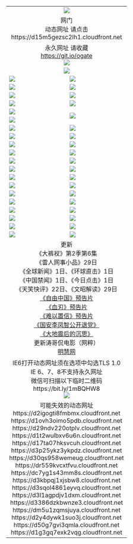 ﻿<table>
  <tr></tr>
  <tr><td colspan=2 align=center><img src="https://github.com/ogate/up/blob/master/oGate.jpg" /></td></tr>
  <tr><td colspan=2 align=center>网门<br>动态网址 请点击
<br>https://d15m5gezsc2lh1.cloudfront.net
    </td>
  </tr>
  <tr>
    <td colspan=2 align=center>永久网址 请收藏<br/><a href="https://git.io/ogate" target="_blank">https://git.io/ogate</a><br/><a href="https://d15m5gezsc2lh1.cloudfront.net/Up/0WMGDL2.png" target="_blank"><img src="https://d15m5gezsc2lh1.cloudfront.net/Up/0WMGD2.png"/></a></td>
    <!--td align=center>临时网址 微信用<br/><a href="https://bit.ly/1mBQHW8" target="_blank">https://bit.ly/1mBQHW8</a><br/><a href="https://d15m5gezsc2lh1.cloudfront.net/Up/0WMGDL3.png" target="_blank"><img src="https://d15m5gezsc2lh1.cloudfront.net/Up/0WMGD3.png"/></a></td-->
  </tr>
  <tr>
    <td colspan=2 align=center><a href="https://d15m5gezsc2lh1.cloudfront.net/ogUP.aspx?name=0oGate.apk" target="_blank"><img src="https://d15m5gezsc2lh1.cloudfront.net/Up/0WMAZ.jpg" /></a></td>
  </tr>
  <tr>
    <td><a href="https://d15m5gezsc2lh1.cloudfront.net/ogNice.aspx" target="_blank"><img src="https://d15m5gezsc2lh1.cloudfront.net/Up/0WCYY.jpg" /></a></td>
    <td><a href="https://d15m5gezsc2lh1.cloudfront.net/onCO.aspx?ob=600%E4%BA%8B%E7%89%A9&op=%E5%A2%9E%E5%88%A0%E6%94%B9&args=WH1~%23%E7%B1%BB%E5%9E%8B6%E6%96%B0%E9%97%BB%7c%23%E7%B1%BB%E5%9E%8B6%E8%AF%84%E8%AE%BA&mode=" target="_blank"><img src="https://d15m5gezsc2lh1.cloudfront.net/Up/0WZTT.jpg" /></a></td> 
  </tr>
  <tr>
    <td><a href="https://d15m5gezsc2lh1.cloudfront.net/ogDY.aspx" target="_blank"><img src="https://d15m5gezsc2lh1.cloudfront.net/Up/0FK.jpg" /></a></td>
    <td><a href="https://d15m5gezsc2lh1.cloudfront.net/ogST.aspx" target="_blank"><img src="https://d15m5gezsc2lh1.cloudfront.net/Up/0ST.jpg" /></a></td> 
  </tr>
  <tr>
    <!--td rowspan=2><a href="https://d15m5gezsc2lh1.cloudfront.net/ogUP.aspx?name=WJ.mp4&count=T:1,480P:1" target="_blank"><img src="https://d15m5gezsc2lh1.cloudfront.net/Up/WJ.jpg" /></a></td-->
    <td><a href="https://d15m5gezsc2lh1.cloudfront.net/ogUP.aspx?name=11DKC.mp4&count=T:2,2:6,1:16" target="_blank"><img src="https://d15m5gezsc2lh1.cloudfront.net/Up/11DKC.jpg" /></a></td> 
    <td><div><a href="https://d15m5gezsc2lh1.cloudfront.net/ogUP.aspx?name=LRWS.mp4&count=7B:8,6B:44,5A:10,5B:35,4A:14,4B:19,3A:10,3B:26,2A:16,2B:21,1A:23,1B:29&current=7B:8" target="_blank"><img src="https://d15m5gezsc2lh1.cloudfront.net/Up/LRWS.jpg" /></a></td>
   </tr>
  <tr>
    <td><a href="https://d15m5gezsc2lh1.cloudfront.net/ogUP.aspx?name=LRSH.mp4&count=W:13,2:10" target="_blank"><img src="https://d15m5gezsc2lh1.cloudfront.net/Up/LRSH.jpg" /></a></td>
    <td><a href="https://d15m5gezsc2lh1.cloudfront.net/ogUP.aspx?name=BYWXY.mp4" target="_blank"><img src="https://d15m5gezsc2lh1.cloudfront.net/Up/BYWXY.jpg" /></a></td>
  </tr>
  <tr>
    <td><a href="https://d15m5gezsc2lh1.cloudfront.net/ogUP.aspx?name=JQR.mp4&count=2" target="_blank"><img src="https://d15m5gezsc2lh1.cloudfront.net/Up/JQR.jpg" /></a></td>   
    <td rowspan=2><a href="https://d15m5gezsc2lh1.cloudfront.net/ogUP.aspx?name=JP.mp4&count=9" target="_blank"><img src="https://d15m5gezsc2lh1.cloudfront.net/Up/JP.jpg" /></td>
  </tr>
  <tr>
    <td><a href="https://d15m5gezsc2lh1.cloudfront.net/ogUP.aspx?name=WH.mp4" target="_blank"><img src="https://d15m5gezsc2lh1.cloudfront.net/Up/WH.jpg" /></a></td>
  </tr>
  <tr>
    <td><a href="https://d15m5gezsc2lh1.cloudfront.net/ogUP.aspx?name=SSZJ.mp4&count=SP:6,480P:8" target="_blank"><img src="https://d15m5gezsc2lh1.cloudfront.net/Up/SSZJ.jpg" /></a></td>
    <td><a href="https://d15m5gezsc2lh1.cloudfront.net/ogUP.aspx?name=ZY.mp4&count=2015:16" target="_blank"><img src="https://d15m5gezsc2lh1.cloudfront.net/Up/ZY.jpg" /></a</td>
  </tr>
  <tr>
    <td><a href="https://d15m5gezsc2lh1.cloudfront.net/ogUP.aspx?name=XTFY.mp4&count=B:2,A:24" target="_blank"><img src="https://d15m5gezsc2lh1.cloudfront.net/Up/XTFY.jpg" /></a></td>
    <td><a href="https://d15m5gezsc2lh1.cloudfront.net/ogUP.aspx?name=1XQK.mp4&count=13" target="_blank"><img src="https://d15m5gezsc2lh1.cloudfront.net/Up/1XQK.jpg" /></a</td>
  </tr>
  <tr>
    <td><a href="https://d15m5gezsc2lh1.cloudfront.net/ogUP.aspx?name=1LYF.mp4&count=2" target="_blank"><img src="https://d15m5gezsc2lh1.cloudfront.net/Up/1LYF0.jpg" /></a></td>
    <td><a href="https://d15m5gezsc2lh1.cloudfront.net/ogUP.aspx?name=1ZGC.mp4&count=6" target="_blank"><img src="https://d15m5gezsc2lh1.cloudfront.net/Up/1ZGC0.jpg" /></a></td>
  </tr>
  <tr>
    <td><a href="https://d15m5gezsc2lh1.cloudfront.net/ogUP.aspx?name=1ZKM.mp4&count=3&current=3" target="_blank"><img src="https://d15m5gezsc2lh1.cloudfront.net/Up/1ZKM0.jpg" /></a></td>  
    <td><a href="https://d15m5gezsc2lh1.cloudfront.net/ogUP.aspx?name=1WWY.mp4&count=6&current=6" target="_blank"><img src="https://d15m5gezsc2lh1.cloudfront.net/Up/1WWY0.jpg" /></a></td>
  </tr>
  <tr>
    <td><a href="https://d15m5gezsc2lh1.cloudfront.net/ogUP.aspx?name=10JGY.mp4&count=3" target="_blank"><img src="https://d15m5gezsc2lh1.cloudfront.net/Up/10JGY0.jpg" /></a></td>
    <td><a href="https://d15m5gezsc2lh1.cloudfront.net/ogUP.aspx?name=10CYS.mp4&count=2" target="_blank"><img src="https://d15m5gezsc2lh1.cloudfront.net/Up/10CYS0.jpg" /></a></td>
  </tr>
  <tr>
    <td><a href="https://d15m5gezsc2lh1.cloudfront.net/ogUP.aspx?name=4SQQ.mp4&count=201603:1,201602:20,201601:21&current=201603:1" target="_blank"><img src="https://d15m5gezsc2lh1.cloudfront.net/Up/4SQQ0.jpg"/></a></td>
    <td><a href="https://d15m5gezsc2lh1.cloudfront.net/ogUP.aspx?name=4SHQ.mp4&count=201603:1,201602:27,201601:28&current=201603:1" target="_blank"><img src="https://d15m5gezsc2lh1.cloudfront.net/Up/4SHQ0.jpg"/></a></td>
  </tr>
  <tr>
    <td><a href="https://d15m5gezsc2lh1.cloudfront.net/ogUP.aspx?name=4SZG.mp4&count=201603:1,201602:21,201601:23&current=201603:1" target="_blank"><img src="https://d15m5gezsc2lh1.cloudfront.net/Up/4SZG0.jpg"/></a></td>
    <td><a href="https://d15m5gezsc2lh1.cloudfront.net/ogUP.aspx?name=4SDJ.mp4&count=201603A:1,201603B:1,201602A:24,201602B:7,201601A:48,201601B:6&current=201603A:1" target="_blank"><img src="https://d15m5gezsc2lh1.cloudfront.net/Up/4SDJ0.jpg"/></a></td>
  </tr>
  <tr>
    <td><a href="https://d15m5gezsc2lh1.cloudfront.net/ogUP.aspx?name=4CTX.mp4&count=201602:3,201601:4&current=201602:3" target="_blank"><img src="https://d15m5gezsc2lh1.cloudfront.net/Up/4CTX0.jpg"/></a></td>
    <td><a href="https://d15m5gezsc2lh1.cloudfront.net/ogUP.aspx?name=4CWZ.mp4&count=201602:4,201601:4&current=201602:4" target="_blank"><img src="https://d15m5gezsc2lh1.cloudfront.net/Up/4CWZ0.jpg"/></a></td>
  </tr>
  <tr>
    <td><a href="https://d15m5gezsc2lh1.cloudfront.net/onUP.aspx?name=https://dwsfx5awq5vcc.cloudfront.net/" target="_blank"><img src="https://d15m5gezsc2lh1.cloudfront.net/Up/0DTW.jpg"/></a></td>
    <td><a href="https://d15m5gezsc2lh1.cloudfront.net/onUP.aspx?name=https://d240ns8up8earz.cloudfront.net/acenter/" target="_blank"><img src="https://d15m5gezsc2lh1.cloudfront.net/Up/0TDW.jpg" /></a></td>
  </tr>
  <tr>
    <td><a href="https://d15m5gezsc2lh1.cloudfront.net/onUP.aspx?name=https://d4508d6vomz2p.cloudfront.net/gb/nsc413.htm" target="_blank"><img src="https://d15m5gezsc2lh1.cloudfront.net/Up/0DJY.jpg" /></a></td>
    <td><a href="https://d15m5gezsc2lh1.cloudfront.net/onUP.aspx?name=https://d3bxwq7vzudb5l.cloudfront.net/xtr/gb/prog204.html" target="_blank"><img src="https://d15m5gezsc2lh1.cloudfront.net/Up/0XTR.jpg" /></a></td>
  </tr>
  <tr>
    <td><a href="https://d15m5gezsc2lh1.cloudfront.net/onUP.aspx?name=https://d3aj00iefsmfgc.cloudfront.net/" target="_blank"><img src="https://d15m5gezsc2lh1.cloudfront.net/Up/0MHW.jpg" /></a></td>
    <td><a href="https://d15m5gezsc2lh1.cloudfront.net/onUP.aspx?name=https://d1lcj91uv80klr.cloudfront.net/" target="_blank"><img src="https://d15m5gezsc2lh1.cloudfront.net/Up/0ZJW.jpg" /></a></td>
  </tr>
  <tr>
    <td><a href="https://d15m5gezsc2lh1.cloudfront.net/ogUP.aspx?name=0FG.zip" target="_blank"><img src="https://d15m5gezsc2lh1.cloudfront.net/Up/0FG.jpg" /></a></td>
    <td><a href="https://d15m5gezsc2lh1.cloudfront.net/ogUP.aspx?name=0FGA.apk" target="_blank"><img src="https://d15m5gezsc2lh1.cloudfront.net/Up/0FGA.jpg" /></a></td>
  </tr>
  <tr>
    <td><a href="https://d15m5gezsc2lh1.cloudfront.net/ogUP.aspx?name=0U.zip" target="_blank"><img src="https://d15m5gezsc2lh1.cloudfront.net/Up/0U.jpg" /></a></td>
    <td><a href="https://d15m5gezsc2lh1.cloudfront.net/ogUP.aspx?name=0UA.apk" target="_blank"><img src="https://d15m5gezsc2lh1.cloudfront.net/Up/0UA.jpg" /></a></td>
  </tr>
  <tr>
    <td><a href="https://d15m5gezsc2lh1.cloudfront.net/ogUP.aspx?name=0iPPOTV.zip" target="_blank"><img src="https://d15m5gezsc2lh1.cloudfront.net/Up/0iPPOTV.jpg" /></a></td>
    <td><a href="https://d15m5gezsc2lh1.cloudfront.net/ogUP.aspx?name=0iNTD.apk" target="_blank"><img src="https://d15m5gezsc2lh1.cloudfront.net/Up/0iNTD.jpg" /></a></td>
  </tr>
  <tr>
    <td colspan=2 align=center>更新<br>
      《大裤衩》第2季第6集<br>
      《雷人网事小品》29日<br>
      《全球新闻》1日、《环球直击》1日<br>
      《中国禁闻》1日、《今日点击》1日<br>
      《天笑快评》22日、《文昭解读》29日<br>
      <a href="https://d15m5gezsc2lh1.cloudfront.net/ogUP.aspx?name=11ZYZG0.mp4" target="_blank">《自由中国》预告片</a><br>
      <a href="https://d15m5gezsc2lh1.cloudfront.net/ogUP.aspx?name=11XR.mp4" target="_blank">《血刃》预告片</a><br>
      <a href="https://d15m5gezsc2lh1.cloudfront.net/ogUP.aspx?name=11NYZX.mp4&count=2" target="_blank">《难以置信》预告片</a><br>
      <a href="https://d15m5gezsc2lh1.cloudfront.net/ogUP.aspx?name=4LFZ.mp4" target="_blank">《国安李凤智公开退党》</a><br>
      <a href="https://d15m5gezsc2lh1.cloudfront.net/ogUP.aspx?name=4DDZHDCS.mp4" target="_blank">《大地震后的沉思》</a><br>
      更新涛哥侃电影（网粹）<br>
      <a href="https://d15m5gezsc2lh1.cloudfront.net/onUP.aspx?name=https://www.minghui.org/" target="_blank">明慧网</a></td>
    </td>
  </tr>
  <tr>
    <td colspan=2 align=center>IE6打开动态网址须在选项中勾选TLS 1.0<br/>IE 6、7、8不支持永久网址<br/>
      微信可扫描以下临时二维码<br/>https://bit.ly/1mBQHW8<br/><a href="https://d15m5gezsc2lh1.cloudfront.net/Up/0WMGDL3.png" target="_blank"><img src="https://d15m5gezsc2lh1.cloudfront.net/Up/0WMGD3.png"/></a><br>
  </tr>
  <tr>
    <td colspan=2 align=center>可能失效的动态网址
<br>https://d2igogti8fmbmx.cloudfront.net
<br>https://d1ovh3oimo5pdb.cloudfront.net
<br>https://d29ndv220otplv.cloudfront.net
<br>https://d1t2wulbxv6u6n.cloudfront.net
<br>https://d17ta07hksvcuh.cloudfront.net
<br>https://d3p25ykz3ykpdz.cloudfront.net
<br>https://d30qs958wemeug.cloudfront.net
<br>https://dr559kvcxtfvu.cloudfront.net
<br>https://dc7yg1s43mm8s.cloudfront.net
<br>https://d3kbpqj1xjsbw8.cloudfront.net
<br>https://d3sqol4861eyvq.cloudfront.net
<br>https://d3l1agpdjv1dxm.cloudfront.net
<br>https://d3386dzkbwnze3.cloudfront.net
<br>https://dm5u1zqmsjuya.cloudfront.net
<br>https://d2y4dywk1suo3j.cloudfront.net
<br>https://d50g7gvi3qmla.cloudfront.net
<br>https://d1g3gq7exk2vqg.cloudfront.net
    </td>
  </tr>
</table>
